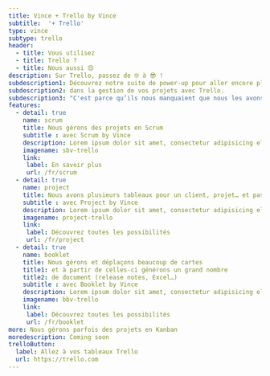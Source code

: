 ```yaml
---
title: Vince + Trello by Vince
subtitle:  '+ Trello'
type: vince
subtype: trello
header:
  - title: Vous utilisez 
  - title: Trello ?
  - title: Nous aussi 😍
description: Sur Trello, passez de 🤓 à 😎 !
subdescription1: Découvrez notre suite de power-up pour aller encore plus loin 
subdescription2: dans la gestion de vos projets avec Trello.
subdescription3: "C'est parce qu’ils nous manquaient que nous les avons créer…"
features:
  - detail: true
    name: scrum
    title: Nous gérons des projets en Scrum
    subtitle : avec Scrum by Vince
    description: Lorem ipsum dolor sit amet, consectetur adipisicing elit, sed do eiusmod tempor in Ut enim ad minim veniam. cididunt. 
    imagename: sbv-trello
    link:
     label: En savoir plus
     url: /fr/scrum
  - detail: true
    name: project
    title: Nous avons plusieurs tableaux pour un client, projet… et passons notre temps à basculer entre eux
    subtitle : avec Project by Vince
    description: Lorem ipsum dolor sit amet, consectetur adipisicing elit, sed do eiusmod tempor in Ut enim ad minim veniam. cididunt. 
    imagename: project-trello
    link:
     label: Découvrez toutes les possibilités
     url: /fr/project
  - detail: true
    name: booklet
    title: Nous gérons et déplaçons beaucoup de cartes
    title1: et à partir de celles-ci générons un grand nombre
    title2: de document (release notes, Excel…)
    subtitle : avec Booklet by Vince
    description: Lorem ipsum dolor sit amet, consectetur adipisicing elit, sed do eiusmod tempor in Ut enim ad minim veniam. cididunt. 
    imagename: bbv-trello
    link:
     label: Découvrez toutes les possibilités
     url: /fr/booklet
more: Nous gérons parfois des projets en Kanban
moredescription: Coming soon
trelloButton:
  label: Allez à vos tableaux Trello
  url: https://trello.com
---
```

